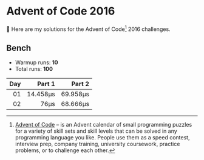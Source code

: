 # Advent of Code 2016

:wave: Here are my solutions for the Advent of Code[^aoc] 2016 challenges.

## Bench

- Warmup runs: **10**
- Total runs: **100**

<!-- BENCH TABLE -->

| Day |   Part 1 |   Part 2 |
| --: | -------: | -------: |
|  01 | 14.458µs | 69.958µs |
|  02 |     76µs | 68.666µs |

<!-- /BENCH TABLE -->

[^aoc]: [Advent of Code][aoc] – is an Advent calendar of small programming puzzles for a variety of skill sets and skill levels that can be solved in any programming language you like. People use them as a speed contest, interview prep, company training, university coursework, practice problems, or to challenge each other.

[aoc]: https://adventofcode.com

